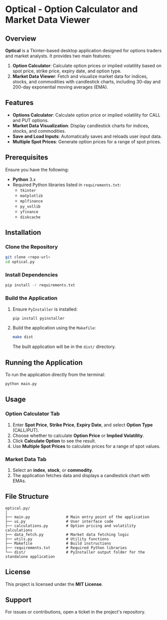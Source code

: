 
# Optical - Option Calculator and Market Data Viewer

## Overview
**Optical** is a Tkinter-based desktop application designed for options traders and market analysts. It provides two main features:

1. **Option Calculator**: Calculate option prices or implied volatility based on spot price, strike price, expiry date, and option type.
2. **Market Data Viewer**: Fetch and visualize market data for indices, stocks, and commodities with candlestick charts, including 30-day and 200-day exponential moving averages (EMA).

## Features
- **Options Calculator**: Calculate option price or implied volatility for CALL and PUT options.
- **Market Data Visualization**: Display candlestick charts for indices, stocks, and commodities.
- **Save and Load Inputs**: Automatically saves and reloads user input data.
- **Multiple Spot Prices**: Generate option prices for a range of spot prices.

## Prerequisites
Ensure you have the following:
- **Python** 3.x
- Required Python libraries listed in `requirements.txt`:
  - `tkinter`
  - `matplotlib`
  - `mplfinance`
  - `py_vollib`
  - `yfinance`
  - `diskcache`

## Installation

### Clone the Repository
```bash
git clone <repo-url>
cd optical.py
```

### Install Dependencies
```bash
pip install -r requirements.txt
```

### Build the Application
1. Ensure `PyInstaller` is installed:
   ```bash
   pip install pyinstaller
   ```
2. Build the application using the `Makefile`:
   ```bash
   make dist
   ```
   The built application will be in the `dist/` directory.

## Running the Application
To run the application directly from the terminal:
```bash
python main.py
```

## Usage

### Option Calculator Tab
1. Enter **Spot Price**, **Strike Price**, **Expiry Date**, and select **Option Type** (CALL/PUT).
2. Choose whether to calculate **Option Price** or **Implied Volatility**.
3. Click **Calculate Option** to see the result.
4. Use **Multiple Spot Prices** to calculate prices for a range of spot values.

### Market Data Tab
1. Select an **index**, **stock**, or **commodity**.
2. The application fetches data and displays a candlestick chart with EMAs.

## File Structure
```plaintext
optical.py/
│
├── main.py                # Main entry point of the application
├── ui.py                  # User interface code
├── calculations.py        # Option pricing and volatility calculations
├── data_fetch.py          # Market data fetching logic
├── utils.py               # Utility functions
├── Makefile               # Build instructions
├── requirements.txt       # Required Python libraries
└── dist/                  # PyInstaller output folder for the standalone application
```

## License
This project is licensed under the **MIT License**.

## Support
For issues or contributions, open a ticket in the project's repository.
